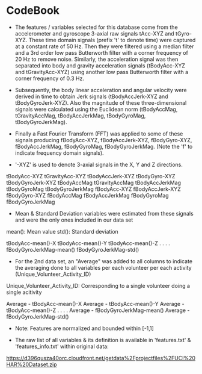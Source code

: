 CodeBook 
=========

* The features / variables selected for this database come from the accelerometer and gyroscope 3-axial raw signals tAcc-XYZ and tGyro-XYZ. These time domain signals (prefix 't' to denote time) were captured at a constant rate of 50 Hz. Then they were filtered using a median filter and a 3rd order low pass Butterworth filter with a corner frequency of 20 Hz to remove noise. Similarly, the acceleration signal was then separated into body and gravity acceleration signals (tBodyAcc-XYZ and tGravityAcc-XYZ) using another low pass Butterworth filter with a corner frequency of 0.3 Hz. 

* Subsequently, the body linear acceleration and angular velocity were derived in time to obtain Jerk signals (tBodyAccJerk-XYZ and tBodyGyroJerk-XYZ). Also the magnitude of these three-dimensional signals were calculated using the Euclidean norm (tBodyAccMag, tGravityAccMag, tBodyAccJerkMag, tBodyGyroMag, tBodyGyroJerkMag). 

* Finally a Fast Fourier Transform (FFT) was applied to some of these signals producing fBodyAcc-XYZ, fBodyAccJerk-XYZ, fBodyGyro-XYZ, fBodyAccJerkMag, fBodyGyroMag, fBodyGyroJerkMag. (Note the 'f' to indicate frequency domain signals). 
  
* '-XYZ' is used to denote 3-axial signals in the X, Y and Z directions.

tBodyAcc-XYZ
tGravityAcc-XYZ
tBodyAccJerk-XYZ
tBodyGyro-XYZ
tBodyGyroJerk-XYZ
tBodyAccMag
tGravityAccMag
tBodyAccJerkMag
tBodyGyroMag
tBodyGyroJerkMag
fBodyAcc-XYZ
fBodyAccJerk-XYZ
fBodyGyro-XYZ
fBodyAccMag
fBodyAccJerkMag
fBodyGyroMag
fBodyGyroJerkMag



* Mean & Standard Deviation variables were estimated from these signals and were the only ones included in our data set

mean(): Mean value
std(): Standard deviation

tBodyAcc-mean()-X
tBodyAcc-mean()-Y
tBodyAcc-mean()-Z
.
.
.
.
fBodyGyroJerkMag-mean()
fBodyGyroJerkMag-std()



* For the 2nd data set, an "Average" was added to all columns to indicate the averaging done to all variables per each volunteer per each activity (Unique_Volunteer_Activity_ID)

Unique_Volunteer_Activity_ID: Corresponding to a single volunteer doing a single acitivity

Average - tBodyAcc-mean()-X
Average - tBodyAcc-mean()-Y
Average - tBodyAcc-mean()-Z
.
.
.
.
Average - fBodyGyroJerkMag-mean()
Average - fBodyGyroJerkMag-std()


* Note: Features are normalized and bounded within [-1,1]


* The raw list of all variables & its definition is available in 'features.txt' & 'features_info.txt' within original data:

https://d396qusza40orc.cloudfront.net/getdata%2Fprojectfiles%2FUCI%20HAR%20Dataset.zip





